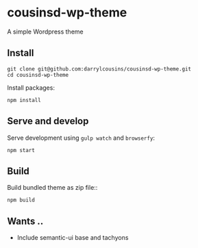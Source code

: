 # cousinsd-wp-theme

A simple Wordpress theme


## Install

```shell
git clone git@github.com:darrylcousins/cousinsd-wp-theme.git
cd cousinsd-wp-theme
```

Install packages:

```shell
npm install
```

## Serve and develop

Serve development using `gulp watch` and `browserfy`:

```shell
npm start
```

## Build

Build bundled theme as zip file::

```shell
npm build
```

## Wants ..

* Include semantic-ui base and tachyons
